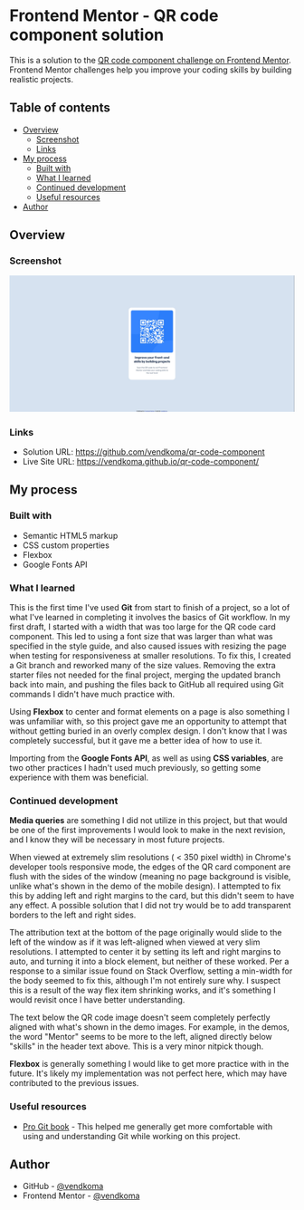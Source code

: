 # Frontend Mentor - QR code component solution

This is a solution to the [QR code component challenge on Frontend Mentor](https://www.frontendmentor.io/challenges/qr-code-component-iux_sIO_H). Frontend Mentor challenges help you improve your coding skills by building realistic projects. 

## Table of contents

- [Overview](#overview)
  - [Screenshot](#screenshot)
  - [Links](#links)
- [My process](#my-process)
  - [Built with](#built-with)
  - [What I learned](#what-i-learned)
  - [Continued development](#continued-development)
  - [Useful resources](#useful-resources)
- [Author](#author)

## Overview

### Screenshot

![](./screenshot-desktop-1920.jpg)

### Links

- Solution URL: <https://github.com/vendkoma/qr-code-component>
- Live Site URL: <https://vendkoma.github.io/qr-code-component/>

## My process

### Built with

- Semantic HTML5 markup
- CSS custom properties
- Flexbox
- Google Fonts API

### What I learned

This is the first time I've used **Git** from start to finish of a project, so a lot of what I've learned in completing it involves the basics of Git workflow. In my first draft, I started with a width that was too large for the QR code card component. This led to using a font size that was larger than what was specified in the style guide, and also caused issues with resizing the page when testing for responsiveness at smaller resolutions. To fix this, I created a Git branch and reworked many of the size values. Removing the extra starter files not needed for the final project, merging the updated branch back into main, and pushing the files back to GitHub all required using Git commands I didn't have much practice with.

Using **Flexbox** to center and format elements on a page is also something I was unfamiliar with, so this project gave me an opportunity to attempt that without getting buried in an overly complex design. I don't know that I was completely successful, but it gave me a better idea of how to use it.

Importing from the **Google Fonts API**, as well as using **CSS variables**, are two other practices I hadn't used much previously, so getting some experience with them was beneficial.

### Continued development

**Media queries** are something I did not utilize in this project, but that would be one of the first improvements I would look to make in the next revision, and I know they will be necessary in most future projects.

When viewed at extremely slim resolutions ( < 350 pixel width) in Chrome's developer tools responsive mode, the edges of the QR card component are flush with the sides of the window (meaning no page background is visible, unlike what's shown in the demo of the mobile design). I attempted to fix this by adding left and right margins to the card, but this didn't seem to have any effect. A possible solution that I did not try would be to add transparent borders to the left and right sides.

The attribution text at the bottom of the page originally would slide to the left of the window as if it was left-aligned when viewed at very slim resolutions. I attempted to center it by setting its left and right margins to auto, and turning it into a block element, but neither of these worked. Per a response to a similar issue found on Stack Overflow, setting a min-width for the body seemed to fix this, although I'm not entirely sure why. I suspect this is a result of the way flex item shrinking works, and it's something I would revisit once I have better understanding.

The text below the QR code image doesn't seem completely perfectly aligned with what's shown in the demo images. For example, in the demos, the word "Mentor" seems to be more to the left, aligned directly below "skills" in the header text above. This is a very minor nitpick though.

**Flexbox** is generally something I would like to get more practice with in the future. It's likely my implementation was not perfect here, which may have contributed to the previous issues.

### Useful resources

- [Pro Git book](https://git-scm.com/book/en/v2) - This helped me generally get more comfortable with using and understanding Git while working on this project.

## Author

- GitHub - [@vendkoma](https://github.com/vendkoma)
- Frontend Mentor - [@vendkoma](https://www.frontendmentor.io/profile/vendkoma)




